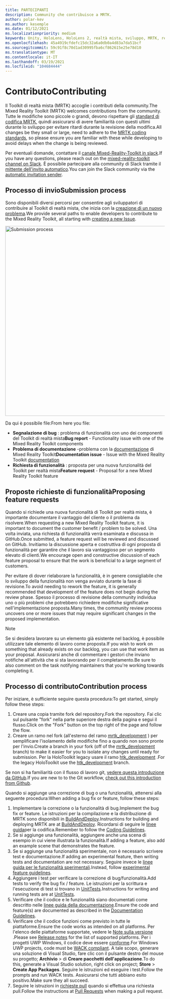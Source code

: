 ```yaml
---
title: PARTECIPANTI
description: Community che contribuisce a MRTK.
author: polar-kev
ms.author: kesemple
ms.date: 01/12/2021
ms.localizationpriority: medium
keywords: Unity, HoloLens, HoloLens 2, realtà mista, sviluppo, MRTK, report sui bug,
ms.openlocfilehash: 45a4919cfdefc15dc32a6a0db0a4d83a7da51bcf
ms.sourcegitcommit: 59c91f8c70d1ad30995fba6cf862615e25e78d10
ms.translationtype: MT
ms.contentlocale: it-IT
ms.lasthandoff: 03/19/2021
ms.locfileid: "104684444"
---
```

# <a name="contributing"></a><span data-ttu-id="a6a01-104">Contributo</span><span class="sxs-lookup"><span data-stu-id="a6a01-104">Contributing</span></span>

<span data-ttu-id="a6a01-105">Il Toolkit di realtà mista (MRTK) accoglie i contributi della community.</span><span class="sxs-lookup"><span data-stu-id="a6a01-105">The Mixed Reality Toolkit (MRTK) welcomes contributions from the community.</span></span> <span data-ttu-id="a6a01-106">Tutte le modifiche sono piccole o grandi, devono rispettare gli [standard di codifica MRTK](CodingGuidelines.md), quindi assicurarsi di avere familiarità con questi ultimi durante lo sviluppo per evitare ritardi durante la revisione della modifica.</span><span class="sxs-lookup"><span data-stu-id="a6a01-106">All changes be they small or large, need to adhere to the [MRTK coding standards](CodingGuidelines.md), so please ensure you are familiar with these while developing to avoid delays when the change is being reviewed.</span></span>

<span data-ttu-id="a6a01-107">Per eventuali domande, contattare il [canale Mixed-Reality-Toolkit in slack](https://holodevelopers.slack.com/messages/C2H4HT858).</span><span class="sxs-lookup"><span data-stu-id="a6a01-107">If you have any questions, please reach out on the [mixed-reality-toolkit channel on Slack](https://holodevelopers.slack.com/messages/C2H4HT858).</span></span>
<span data-ttu-id="a6a01-108">È possibile partecipare alla community di Slack tramite il [mittente dell'invito automatico](https://holodevelopersslack.azurewebsites.net/).</span><span class="sxs-lookup"><span data-stu-id="a6a01-108">You can join the Slack community via the [automatic invitation sender](https://holodevelopersslack.azurewebsites.net/).</span></span>

## <a name="submission-process"></a><span data-ttu-id="a6a01-109">Processo di invio</span><span class="sxs-lookup"><span data-stu-id="a6a01-109">Submission process</span></span>

<span data-ttu-id="a6a01-110">Sono disponibili diversi percorsi per consentire agli sviluppatori di contribuire al Toolkit di realtà mista, che inizia con la [creazione di un nuovo problema](https://github.com/Microsoft/MixedRealityToolkit-Unity/issues/new/choose).</span><span class="sxs-lookup"><span data-stu-id="a6a01-110">We provide several paths to enable developers to contribute to the Mixed Reality Toolkit, all starting with [creating a new Issue](https://github.com/Microsoft/MixedRealityToolkit-Unity/issues/new/choose).</span></span>

<img src="../features/Images/Contributing/SelectIssueType.png" width="600" alt="Submission process">

<span data-ttu-id="a6a01-111">Da qui è possibile file:</span><span class="sxs-lookup"><span data-stu-id="a6a01-111">From here you file:</span></span>

- <span data-ttu-id="a6a01-112">**Segnalazione di bug** : problema di funzionalità con uno dei componenti del Toolkit di realtà mista</span><span class="sxs-lookup"><span data-stu-id="a6a01-112">**Bug report** - Functionality issue with one of the Mixed Reality Toolkit components</span></span>
- <span data-ttu-id="a6a01-113">**Problema di documentazione** -problema con la [documentazione](https://microsoft.github.io/MixedRealityToolkit-Unity) di Mixed Reality Toolkit</span><span class="sxs-lookup"><span data-stu-id="a6a01-113">**Documentation issue** - Issue with the Mixed Reality Toolkit [documentation](https://microsoft.github.io/MixedRealityToolkit-Unity)</span></span>
- <span data-ttu-id="a6a01-114">**Richiesta di funzionalità** : proposta per una nuova funzionalità del Toolkit per realtà mista</span><span class="sxs-lookup"><span data-stu-id="a6a01-114">**Feature request** - Proposal for a new Mixed Reality Toolkit feature</span></span>

## <a name="proposing-feature-requests"></a><span data-ttu-id="a6a01-115">Proposte richieste di funzionalità</span><span class="sxs-lookup"><span data-stu-id="a6a01-115">Proposing feature requests</span></span>

<span data-ttu-id="a6a01-116">Quando si richiede una nuova funzionalità di Toolkit per realtà mista, è importante documentare il vantaggio del cliente o il problema da risolvere.</span><span class="sxs-lookup"><span data-stu-id="a6a01-116">When requesting a new Mixed Reality Toolkit feature, it is important to document the customer benefit / problem to be solved.</span></span> <span data-ttu-id="a6a01-117">Una volta inviata, una richiesta di funzionalità verrà esaminata e discussa in GitHub.</span><span class="sxs-lookup"><span data-stu-id="a6a01-117">Once submitted, a feature request will be reviewed and discussed on GitHub.</span></span> <span data-ttu-id="a6a01-118">Invitiamo la discussione aperta e costruttiva di ogni proposta di funzionalità per garantire che il lavoro sia vantaggioso per un segmento elevato di clienti.</span><span class="sxs-lookup"><span data-stu-id="a6a01-118">We encourage open and constructive discussion of each feature proposal to ensure that the work is beneficial to a large segment of customers.</span></span>

<span data-ttu-id="a6a01-119">Per evitare di dover rielaborare la funzionalità, è in genere consigliabile che lo sviluppo della funzionalità non venga avviato durante la fase di revisione.</span><span class="sxs-lookup"><span data-stu-id="a6a01-119">To avoid needing to rework the feature, it is generally recommended that development of the feature does not begin during the review phase.</span></span> <span data-ttu-id="a6a01-120">Spesso il processo di revisione della community individua uno o più problemi che potrebbero richiedere modifiche significative nell'implementazione proposta.</span><span class="sxs-lookup"><span data-stu-id="a6a01-120">Many times, the community review process uncovers one or more issues that may require significant changes in the proposed implementation.</span></span>

> [!NOTE]
> <span data-ttu-id="a6a01-121">Se si desidera lavorare su un elemento già esistente nel backlog, è possibile utilizzare tale elemento di lavoro come proposta.</span><span class="sxs-lookup"><span data-stu-id="a6a01-121">If you wish to work on something that already exists on our backlog, you can use that work item as your proposal.</span></span> <span data-ttu-id="a6a01-122">Assicurarsi anche di commentare i gestori che inviano notifiche all'attività che si sta lavorando per il completamento.</span><span class="sxs-lookup"><span data-stu-id="a6a01-122">Be sure to also comment on the task notifying maintainers that you're working towards completing it.</span></span>

## <a name="contribution-process"></a><span data-ttu-id="a6a01-123">Processo di contributo</span><span class="sxs-lookup"><span data-stu-id="a6a01-123">Contribution process</span></span>

<span data-ttu-id="a6a01-124">Per iniziare, è sufficiente seguire questa procedura:</span><span class="sxs-lookup"><span data-stu-id="a6a01-124">To get started, simply follow these steps:</span></span>

1. <span data-ttu-id="a6a01-125">Creare una copia tramite fork del repository.</span><span class="sxs-lookup"><span data-stu-id="a6a01-125">Fork the repository.</span></span> <span data-ttu-id="a6a01-126">Fai clic sul pulsante "fork" nella parte superiore destra della pagina e segui il flusso.</span><span class="sxs-lookup"><span data-stu-id="a6a01-126">Click on the "Fork" button on the top right of the page and follow the flow.</span></span>
1. <span data-ttu-id="a6a01-127">Creare un ramo nel fork (all'esterno del ramo [mrtk_development](https://github.com/microsoft/mixedrealitytoolkit-unity/tree/mrtk_development) ) per semplificare l'isolamento delle modifiche fino a quando non sono pronte per l'invio.</span><span class="sxs-lookup"><span data-stu-id="a6a01-127">Create a branch in your fork (off of the [mrtk_development](https://github.com/microsoft/mixedrealitytoolkit-unity/tree/mrtk_development) branch) to make it easier for you to isolate any changes until ready for submission.</span></span> <span data-ttu-id="a6a01-128">Per la HoloToolkit legacy usare il ramo [htk_development](https://github.com/Microsoft/MixedRealityToolkit-Unity/tree/htk_development) .</span><span class="sxs-lookup"><span data-stu-id="a6a01-128">For the legacy HoloToolkit use the [htk_development](https://github.com/Microsoft/MixedRealityToolkit-Unity/tree/htk_development) branch.</span></span>

<span data-ttu-id="a6a01-129">Se non si ha familiarità con il flusso di lavoro git, [vedere questa introduzione da GitHub](https://guides.github.com/activities/hello-world/).</span><span class="sxs-lookup"><span data-stu-id="a6a01-129">If you are new to to the Git workflow, [check out this introduction from Github](https://guides.github.com/activities/hello-world/).</span></span>

<span data-ttu-id="a6a01-130">Quando si aggiunge una correzione di bug o una funzionalità, attenersi alla seguente procedura:</span><span class="sxs-lookup"><span data-stu-id="a6a01-130">When adding a bug fix or feature, follow these steps:</span></span>

1. <span data-ttu-id="a6a01-131">Implementare la correzione o la funzionalità di bug.</span><span class="sxs-lookup"><span data-stu-id="a6a01-131">Implement the bug fix or feature.</span></span> <span data-ttu-id="a6a01-132">Le istruzioni per la compilazione e la distribuzione di MRTK sono disponibili in [BuildAndDeploy](../updates-deployment/BuildAndDeploy.md).</span><span class="sxs-lookup"><span data-stu-id="a6a01-132">Instructions for building and deploying MRTK are at [BuildAndDeploy](../updates-deployment/BuildAndDeploy.md).</span></span> <span data-ttu-id="a6a01-133">Ricordarsi di seguire le [linee guida](../Contributing/CodingGuidelines.md)per la codifica.</span><span class="sxs-lookup"><span data-stu-id="a6a01-133">Remember to follow the [Coding Guidelines](../Contributing/CodingGuidelines.md).</span></span>
1. <span data-ttu-id="a6a01-134">Se si aggiunge una funzionalità, aggiungere anche una scena di esempio in cui viene illustrata la funzionalità.</span><span class="sxs-lookup"><span data-stu-id="a6a01-134">If adding a feature, also add an example scene that demonstrates the feature.</span></span>
1. <span data-ttu-id="a6a01-135">Se si aggiunge una funzionalità sperimentale, non è necessario scrivere test e documentazione.</span><span class="sxs-lookup"><span data-stu-id="a6a01-135">If adding an experimental feature, then writing tests and documentation are not necessary.</span></span> <span data-ttu-id="a6a01-136">Seguire invece le [linee guida per le funzionalità sperimentali](ExperimentalFeatures.md).</span><span class="sxs-lookup"><span data-stu-id="a6a01-136">Instead, follow [experimental feature guidelines](ExperimentalFeatures.md).</span></span>
1. <span data-ttu-id="a6a01-137">Aggiungere i test per verificare la correzione di bug/funzionalità.</span><span class="sxs-lookup"><span data-stu-id="a6a01-137">Add tests to verify the bug fix / feature.</span></span> <span data-ttu-id="a6a01-138">Le istruzioni per la scrittura e l'esecuzione di test si trovano in [UnitTests](UnitTests.md).</span><span class="sxs-lookup"><span data-stu-id="a6a01-138">Instructions for writing and running tests are at [UnitTests](UnitTests.md).</span></span>
1. <span data-ttu-id="a6a01-139">Verificare che il codice e le funzionalità siano documentati come descritto nelle [linee guida della documentazione](DocumentationGuide.md).</span><span class="sxs-lookup"><span data-stu-id="a6a01-139">Ensure the code and feature(s) are documented as described in the [Documentation Guidelines](DocumentationGuide.md).</span></span>
1. <span data-ttu-id="a6a01-140">Verificare che il codice funzioni come previsto in tutte le piattaforme.</span><span class="sxs-lookup"><span data-stu-id="a6a01-140">Ensure the code works as intended on all platforms.</span></span> <span data-ttu-id="a6a01-141">Per l'elenco delle piattaforme supportate, vedere le [Note sulla versione](../packages-releases/ReleaseNotes.md) .</span><span class="sxs-lookup"><span data-stu-id="a6a01-141">Please see [Release notes](../packages-releases/ReleaseNotes.md) for the list of supported platforms.</span></span> <span data-ttu-id="a6a01-142">Per i progetti UWP Windows, il codice deve essere [conforme](https://developer.microsoft.com/windows/develop/app-certification-kit).</span><span class="sxs-lookup"><span data-stu-id="a6a01-142">For Windows UWP projects, code must be [WACK compliant](https://developer.microsoft.com/windows/develop/app-certification-kit).</span></span> <span data-ttu-id="a6a01-143">A tale scopo, generare una soluzione di Visual Studio, fare clic con il pulsante destro del mouse su progetto; **Archivio**  >  di **Creare pacchetti dell'applicazione**.</span><span class="sxs-lookup"><span data-stu-id="a6a01-143">To do this, generate a Visual Studio solution, right click on project; **Store** > **Create App Packages**.</span></span> <span data-ttu-id="a6a01-144">Seguire le istruzioni ed eseguire i test.</span><span class="sxs-lookup"><span data-stu-id="a6a01-144">Follow the prompts and run WACK tests.</span></span> <span data-ttu-id="a6a01-145">Assicurarsi che tutti abbiano esito positivo.</span><span class="sxs-lookup"><span data-stu-id="a6a01-145">Make sure they all succeed.</span></span>
1. <span data-ttu-id="a6a01-146">Seguire le istruzioni in [richieste pull](PullRequests.md) quando si effettua una richiesta pull.</span><span class="sxs-lookup"><span data-stu-id="a6a01-146">Follow the instructions at [Pull Requests](PullRequests.md) when making a pull request.</span></span>
